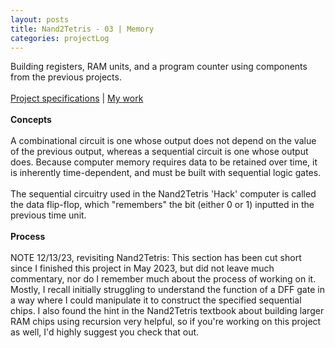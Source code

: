 ```yaml
---
layout: posts
title: Nand2Tetris - 03 | Memory
categories: projectLog
---
```

Building registers, RAM units, and a program counter using components from the previous projects.
<br><br>
<a href="https://www.nand2tetris.org/project03" target="_blank">Project specifications</a> | <a href="https://github.com/wangzi190/nand2tetris/tree/master/03" target="_blank">My work</a>
<br><br><b>Concepts</b>
<br><br>
A combinational circuit is one whose output does not depend on the value of the previous output, whereas a sequential circuit is one whose output does. Because computer memory requires data to be retained over time, it is inherently time-dependent, and must be built with sequential logic gates.
<br><br>The sequential circuitry used in the Nand2Tetris 'Hack' computer is called the data flip-flop, which "remembers" the bit (either 0 or 1) inputted in the previous time unit.
<br><br><b>Process</b>
<br><br>NOTE 12/13/23, revisiting Nand2Tetris: This section has been cut short since I finished this project in May 2023, but did not leave much commentary, nor do I remember much about the process of working on it. Mostly, I recall initially struggling to understand the function of a DFF gate in a way where I could manipulate it to construct the specified sequential chips. I also found the hint in the Nand2Tetris textbook about building larger RAM chips using recursion very helpful, so if you're working on this project as well, I'd highly suggest you check that out.